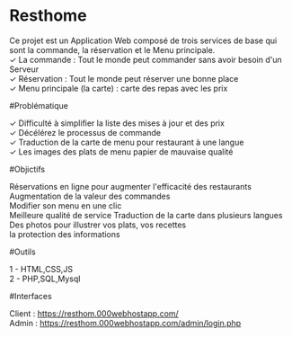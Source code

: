 # Resthome

Ce projet est un Application Web composé de trois services de base qui sont la commande, la 
réservation et le Menu principale.                                          
✓ La commande : Tout le monde peut commander sans avoir besoin d'un Serveur                                          
✓ Réservation : Tout le monde peut réserver une bonne place                                              
✓ Menu principale (la carte) : carte des repas avec les prix                                             

#Problématique

✓ Difficulté à simplifier la liste des mises à jour et des prix                                                               
✓ Décélérez le processus de commande                                                                         
✓ Traduction de la carte de menu pour restaurant à une langue                                                      
✓ Les images des plats de menu papier de mauvaise qualité                                                               

#Objictifs

Réservations en ligne pour augmenter l'efficacité des restaurants                                                        
Augmentation de la valeur des commandes                                                   
Modifier son menu en une clic                                                                    
Meilleure qualité de service 
Traduction de la carte dans plusieurs langues                                                            
Des photos pour illustrer vos plats, vos recettes                                                        
la protection des informations

#Outils

1 - HTML,CSS,JS                                                                                                                                          
2 - PHP,SQL,Mysql                                                                               

#Interfaces

Client : https://resthom.000webhostapp.com/                                         
Admin : https://resthom.000webhostapp.com/admin/login.php
